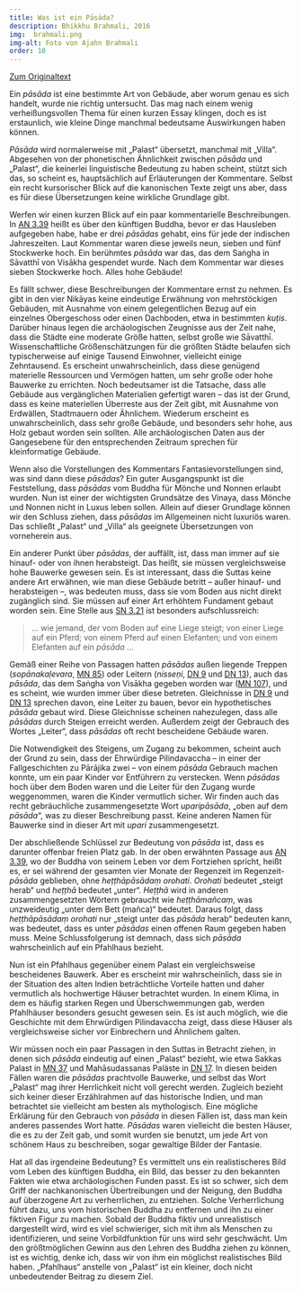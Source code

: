 ```yaml
---
title: Was ist ein Pāsāda?
description: Bhikkhu Brahmali, 2016
img:  brahmali.png
img-alt: Foto von Ajahn Brahmali
order: 10
---
```


[Zum Originaltext](https://discourse.suttacentral.net/t/what-is-a-pasada/3083)

Ein *pāsāda* ist eine bestimmte Art von Gebäude, aber worum genau es sich handelt, wurde nie richtig untersucht. Das mag nach einem wenig verheißungsvollen Thema für einen kurzen Essay klingen, doch es ist erstaunlich, wie kleine Dinge manchmal bedeutsame Auswirkungen haben können. 

*Pāsāda* wird normalerweise mit „Palast“ übersetzt, manchmal mit „Villa“. Abgesehen von der phonetischen Ähnlichkeit zwischen *pāsāda* und „Palast“, die keinerlei linguistische Bedeutung zu haben scheint, stützt sich das, so scheint es, hauptsächlich auf Erläuterungen der Kommentare. Selbst ein recht kursorischer Blick auf die kanonischen Texte zeigt uns aber, dass es für diese Übersetzungen keine wirkliche Grundlage gibt. 

Werfen wir einen kurzen Blick auf ein paar kommentarielle Beschreibungen. In [AN 3.39](#/sutta/an3.39/de/sabbamitta) heißt es über den künftigen Buddha, bevor er das Hausleben aufgegeben habe, habe er drei *pāsādas* gehabt, eins für  jede der indischen Jahreszeiten. Laut Kommentar waren diese jeweils neun, sieben und fünf Stockwerke hoch. Ein berühmtes *pāsāda* war das, das dem Saṅgha in Sāvatthī von Visākha gespendet wurde. Nach dem Kommentar war dieses sieben Stockwerke hoch. Alles hohe Gebäude! 

Es fällt schwer, diese Beschreibungen der Kommentare ernst zu nehmen. Es gibt in den vier Nikāyas keine eindeutige Erwähnung von mehrstöckigen Gebäuden, mit Ausnahme von einem gelegentlichen Bezug auf ein einzelnes Obergeschoss oder einen Dachboden, etwa in bestimmten *kuṭis*. Darüber hinaus legen die archäologischen Zeugnisse aus der Zeit nahe, dass die Städte eine moderate Größe hatten, selbst große wie Sāvatthī. Wissenschaftliche Größenschätzungen für die größten Städte belaufen sich typischerweise auf einige Tausend Einwohner, vielleicht einige Zehntausend. Es erscheint unwahrscheinlich, dass diese genügend materielle Ressourcen und Vermögen hatten, um sehr große oder hohe Bauwerke zu errichten. Noch bedeutsamer ist die Tatsache, dass alle Gebäude aus vergänglichen Materialien gefertigt waren – das ist der Grund, dass es keine materiellen Überreste aus der Zeit gibt,  mit Ausnahme von Erdwällen, Stadtmauern oder Ähnlichem. Wiederum erscheint es unwahrscheinlich, dass sehr große Gebäude, und besonders sehr hohe, aus Holz gebaut worden sein sollten. Alle archäologischen Daten aus der Gangesebene für den entsprechenden Zeitraum sprechen für kleinformatige Gebäude. 

Wenn also die Vorstellungen des Kommentars Fantasievorstellungen sind, was sind dann diese *pāsādas*? Ein guter Ausgangspunkt ist die Feststellung, dass *pāsādas* vom Buddha für Mönche und Nonnen erlaubt wurden. Nun ist einer der wichtigsten Grundsätze des Vinaya, dass Mönche und Nonnen nicht in Luxus leben sollen. Allein auf dieser Grundlage können wir den Schluss ziehen, dass *pāsādas* im Allgemeinen nicht luxuriös waren. Das schließt „Palast“ und „Villa“ als geeignete Übersetzungen von vorneherein aus. 

Ein anderer Punkt über *pāsādas*, der auffällt, ist, dass man immer auf sie hinauf- oder von ihnen herabsteigt. Das heißt, sie müssen vergleichsweise hohe Bauwerke gewesen sein. Es ist interessant, dass die Suttas keine andere Art erwähnen, wie man diese Gebäude betritt – außer hinauf- und herabsteigen –, was bedeuten muss, dass sie vom Boden aus nicht direkt zugänglich sind. Sie müssen auf einer Art erhöhtem Fundament gebaut worden sein. Eine Stelle aus [SN 3.21](#/sutta/sn3.21:5.1/de/sabbamitta) ist besonders aufschlussreich: 

> … wie jemand, der vom Boden auf eine Liege steigt; von einer Liege auf ein Pferd; von einem Pferd auf einen Elefanten; und von einem Elefanten auf ein *pāsāda* …

Gemäß einer Reihe von Passagen hatten *pāsādas* außen liegende Treppen (*sopānakaḷevara*, [MN 85](#/sutta/mn85:5.1/de/sabbamitta)) oder Leitern (*nisseṇi*, [DN 9](#/sutta/dn9:37.1) und [DN 13](#/sutta/dn13:21.0/de/sabbamitta)), auch das *pāsāda*, das dem Saṅgha von Visākha gegeben worden war ([MN 107](#/sutta/mn107:2.2)), und es scheint, wie wurden immer über diese betreten. Gleichnisse in [DN 9](#/sutta/dn9/de/sabbamitta) und [DN 13](#/sutta/dn13/de/sabbamitta) sprechen davon, eine Leiter zu bauen, bevor ein hypothetisches *pāsāda* gebaut wird. Diese Gleichnisse scheinen nahezulegen, dass alle *pāsādas* durch Steigen erreicht werden. Außerdem zeigt der Gebrauch des Wortes „Leiter“, dass *pāsādas* oft recht bescheidene Gebäude waren. 

Die Notwendigkeit des Steigens, um Zugang zu bekommen, scheint auch der Grund zu sein, dass der Ehrwürdige Pilindavaccha – in einer der Fallgeschichten zu Pārājika zwei – von einem *pāsāda* Gebrauch machen konnte, um ein paar Kinder vor Entführern zu verstecken. Wenn *pāsādas* hoch über dem Boden waren und die Leiter für den Zugang wurde weggenommen, waren die Kinder vermutlich sicher. Wir finden auch das recht gebräuchliche zusammengesetzte Wort *uparipāsāda*, „oben auf dem *pāsāda*“,  was zu dieser Beschreibung passt. Keine anderen Namen für Bauwerke sind in dieser Art mit *upari* zusammengesetzt. 

Der abschließende Schlüssel zur Bedeutung von *pāsāda* ist, dass es darunter offenbar freien Platz gab. In der oben erwähnten Passage aus [AN 3.39](#/sutta/an3.39:2.2/de/sabbamitta), wo der Buddha von seinem Leben vor dem Fortziehen spricht, heißt es, er sei während der gesamten vier Monate der Regenzeit im Regenzeit-*pāsāda* geblieben, ohne *heṭṭhāpāsādaṃ orohati*. *Orohati* bedeutet „steigt herab“ und *heṭṭhā* bedeutet „unter“. *Heṭṭhā* wird in anderen zusammengesetzten Wörtern gebraucht wie *heṭṭhāmañcaṃ*, was unzweideutig „unter dem Bett (mañca)“ bedeutet. Daraus folgt, dass *heṭṭhāpāsādaṃ orohati* nur „steigt unter das *pāsāda* herab“ bedeuten kann, was bedeutet, dass es unter *pāsādas* einen offenen Raum gegeben haben muss. Meine Schlussfolgerung ist demnach, dass sich *pāsāda* wahrscheinlich auf ein Pfahlhaus bezieht. 

Nun ist ein Pfahlhaus gegenüber einem Palast ein vergleichsweise bescheidenes Bauwerk. Aber es erscheint mir wahrscheinlich, dass sie in der Situation des alten Indien beträchtliche Vorteile hatten und  daher vermutlich als hochwertige Häuser betrachtet wurden. In einem Klima, in dem es häufig starken Regen und Überschwemmungen gab, werden Pfahlhäuser besonders gesucht gewesen sein. Es ist auch möglich, wie die Geschichte mit dem Ehrwürdigen Pilindavaccha zeigt, dass diese Häuser als vergleichsweise sicher vor Einbrechern und Ähnlichem galten. 

Wir müssen noch ein paar Passagen in den Suttas in Betracht ziehen, in denen sich *pāsāda* eindeutig auf einen „Palast“ bezieht, wie etwa Sakkas Palast in [MN 37](#/sutta/mn37:8.8/de/sabbamitta) und Mahāsudassanas Paläste in [DN 17](#/sutta/dn17:1.25.8/de/sabbamitta). In diesen beiden Fällen waren die *pāsādas* prachtvolle Bauwerke, und selbst das Wort „Palast“ mag ihrer Herrlichkeit nicht voll gerecht werden. Zugleich bezieht sich keiner dieser Erzählrahmen auf das historische Indien, und man betrachtet sie vielleicht am besten als mythologisch. Eine mögliche Erklärung für den Gebrauch von *pāsāda* in diesen Fällen ist, dass man kein anderes passendes Wort hatte. *Pāsādas* waren vielleicht die besten Häuser, die es zu der Zeit gab, und somit wurden sie benutzt, um jede Art von schönem Haus zu beschreiben, sogar gewaltige Bilder der Fantasie. 

Hat all das irgendeine Bedeutung? Es vermittelt uns ein realistischeres Bild vom Leben des künftigen Buddha, ein Bild, das besser zu den bekannten Fakten wie etwa archäologischen Funden passt. Es ist so schwer, sich dem Griff der nachkanonischen Übertreibungen und der Neigung, den Buddha auf überzogene Art zu verherrlichen, zu entziehen. Solche Verherrlichung führt dazu, uns vom historischen Buddha zu entfernen und ihn zu einer fiktiven Figur zu machen. Sobald der Buddha fiktiv und unrealistisch dargestellt wird, wird es viel schwieriger, sich mit ihm als Menschen zu identifizieren, und seine Vorbildfunktion für uns wird sehr geschwächt. Um den größtmöglichen Gewinn aus den Lehren des Buddha ziehen zu können, ist es wichtig, denke ich, dass wir von ihm ein möglichst realistisches Bild haben. „Pfahlhaus“ anstelle von „Palast“ ist ein kleiner, doch nicht unbedeutender Beitrag zu diesem Ziel. 

